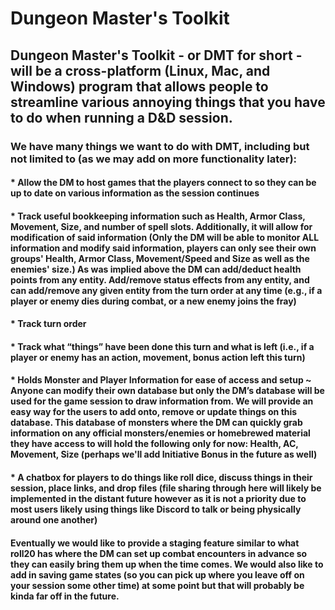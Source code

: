 # Dungeon Master's Toolkit
## Dungeon Master's Toolkit - or DMT for short - will be a cross-platform (Linux, Mac, and Windows) program that allows people to streamline various annoying things that you have to do when running a D&D session.
### We have many things we want to do with DMT, including but not limited to (as we may add on more functionality later):
#### * Allow the DM to host games that the players connect to so they can be up to date on various information as the session continues
#### * Track useful bookkeeping information such as Health, Armor Class, Movement, Size, and number of spell slots. Additionally, it will allow for modification of said information (Only the DM will be able to monitor ALL information and modify said information, players can only see their own groups' Health, Armor Class, Movement/Speed and Size as well as the enemies' size.) As was implied above the DM can add/deduct health points from any entity. Add/remove status effects from any entity, and can add/remove any given entity from the turn order at any time (e.g., if a player or enemy dies during combat, or a new enemy joins the fray)
#### * Track turn order
#### * Track what “things” have been done this turn and what is left (i.e., if a player or enemy has an action, movement, bonus action left this turn)
#### * Holds Monster and Player Information for ease of access and setup ~ Anyone can modify their own database but only the DM’s database will be used for the game session to draw information from. We will provide an easy way for the users to add onto, remove or update things on this database. This database of monsters where the DM can quickly grab information on any official monsters/enemies or homebrewed material they have access to will hold the following only for now: Health, AC, Movement, Size (perhaps we'll add Initiative Bonus in the future as well)
#### * A chatbox for players to do things like roll dice, discuss things in their session, place links, and drop files (file sharing through here will likely be implemented in the distant future however as it is not a priority due to most users likely using things like Discord to talk or being physically around one another)
#### Eventually we would like to provide a staging feature similar to what roll20 has where the DM can set up combat encounters in advance so they can easily bring them up when the time comes. We would also like to add in saving game states (so you can pick up where you leave off on your session some other time) at some point but that will probably be kinda far off in the future.
